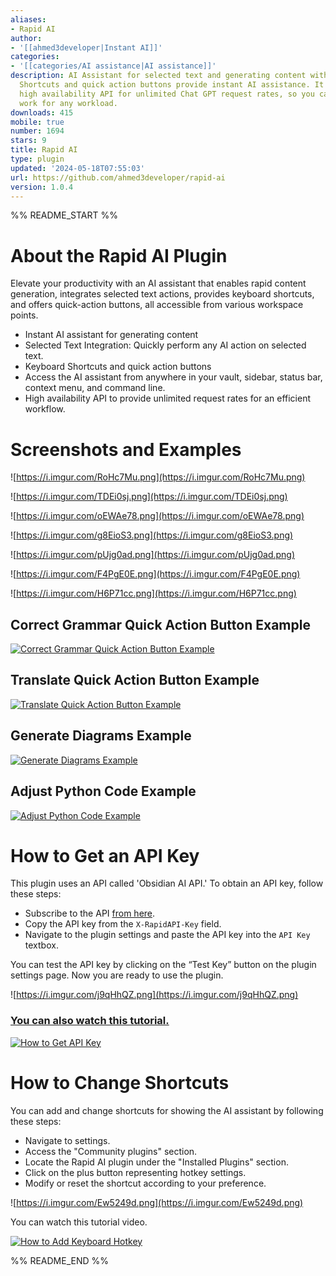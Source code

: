 ```yaml
---
aliases:
- Rapid AI
author:
- '[[ahmed3developer|Instant AI]]'
categories:
- '[[categories/AI assistance|AI assistance]]'
description: AI Assistant for selected text and generating content with Markdown.
  Shortcuts and quick action buttons provide instant AI assistance. It provides a
  high availability API for unlimited Chat GPT request rates, so you can ensure smooth
  work for any workload.
downloads: 415
mobile: true
number: 1694
stars: 9
title: Rapid AI
type: plugin
updated: '2024-05-18T07:55:03'
url: https://github.com/ahmed3developer/rapid-ai
version: 1.0.4
---
```


%% README_START %%

# About the Rapid AI Plugin

Elevate your productivity with an AI assistant that enables rapid content generation, integrates selected text actions, provides keyboard shortcuts, and offers quick-action buttons, all accessible from various workspace points.

-   Instant AI assistant for generating content
-   Selected Text Integration: Quickly perform any AI action on selected text.
-   Keyboard Shortcuts and quick action buttons
-   Access the AI assistant from anywhere in your vault, sidebar, status bar, context menu, and command line.
-   High availability API to provide unlimited request rates for an efficient workflow.

# Screenshots and Examples

![https://i.imgur.com/RoHc7Mu.png](https://i.imgur.com/RoHc7Mu.png)

![https://i.imgur.com/TDEi0sj.png](https://i.imgur.com/TDEi0sj.png)

![https://i.imgur.com/oEWAe78.png](https://i.imgur.com/oEWAe78.png)

![https://i.imgur.com/g8EioS3.png](https://i.imgur.com/g8EioS3.png)

![https://i.imgur.com/pUjg0ad.png](https://i.imgur.com/pUjg0ad.png)

![https://i.imgur.com/F4PgE0E.png](https://i.imgur.com/F4PgE0E.png)

![https://i.imgur.com/H6P71cc.png](https://i.imgur.com/H6P71cc.png)

## Correct Grammar Quick Action Button Example

[![Correct Grammar Quick Action Button Example](https://i.imgur.com/iePQ0Rn.png)](https://www.youtube.com/watch?v=xwSSV1A5d9Y)

## Translate Quick Action Button Example

[![Translate Quick Action Button Example](https://i.imgur.com/5p31q8R.png)](https://www.youtube.com/watch?v=oMhOQRrGOG0)

## Generate Diagrams Example

[![Generate Diagrams Example](https://i.imgur.com/T192YZt.png)](https://www.youtube.com/watch?v=ShilXnCGjxQ)

## Adjust Python Code Example

[![Adjust Python Code Example](https://i.imgur.com/n8aY3h9.png)](https://www.youtube.com/watch?v=fSWkXwvg3d0)

# How to Get an API Key

This plugin uses an API called 'Obsidian AI API.' To obtain an API key, follow these steps:

-   Subscribe to the API [from here](https://rapidapi.com/instant-ai-instant-ai-default/api/rapid-ai-bridge/).
-   Copy the API key from the `X-RapidAPI-Key` field.
-   Navigate to the plugin settings and paste the API key into the `API Key` textbox.

You can test the API key by clicking on the “Test Key” button on the plugin settings page. Now you are ready to use the plugin.

![https://i.imgur.com/j9qHhQZ.png](https://i.imgur.com/j9qHhQZ.png)

### [You can also watch this tutorial.](https://www.youtube.com/watch?v=Nd3HvCJvU4g)

[![How to Get API Key](https://i.imgur.com/sVi7pL7.png)](https://www.youtube.com/watch?v=Nd3HvCJvU4g)

# How to Change Shortcuts

You can add and change shortcuts for showing the AI assistant by following these steps:

-   Navigate to settings.
-   Access the "Community plugins" section.
-   Locate the Rapid AI plugin under the "Installed Plugins" section.
-   Click on the plus button representing hotkey settings.
-   Modify or reset the shortcut according to your preference.

![https://i.imgur.com/Ew5249d.png](https://i.imgur.com/Ew5249d.png)

You can watch this tutorial video.

[![How to Add Keyboard Hotkey](https://i.imgur.com/pAbpRrG.png)](https://www.youtube.com/watch?v=N8SG263By2Y)


%% README_END %%